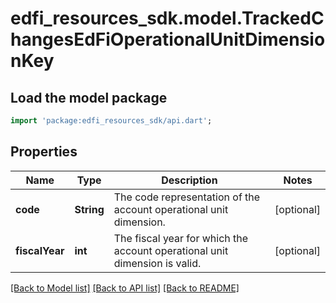 # edfi_resources_sdk.model.TrackedChangesEdFiOperationalUnitDimensionKey

## Load the model package
```dart
import 'package:edfi_resources_sdk/api.dart';
```

## Properties
Name | Type | Description | Notes
------------ | ------------- | ------------- | -------------
**code** | **String** | The code representation of the account operational unit dimension. | [optional] 
**fiscalYear** | **int** | The fiscal year for which the account operational unit dimension is valid. | [optional] 

[[Back to Model list]](../README.md#documentation-for-models) [[Back to API list]](../README.md#documentation-for-api-endpoints) [[Back to README]](../README.md)


